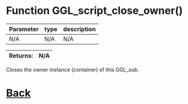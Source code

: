 # Function GGL_script_close_owner()

 Parameter    |  type   |              description                   |
|--           |       --|--                                          |
|   N/A      | N/A | N/A

| Returns:  | N/A |
|--         |                             --|

Closes the owner instance (container) of this GGL_sub.

# [Back](https://github.com/Ced30/GML-GUI-Library-GGL-Documentation/blob/main/API/GGL_sub%20Functions.md)

